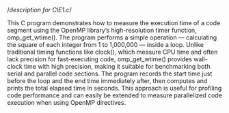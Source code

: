 /*description for CIE1.c*/

This C program demonstrates how to measure the execution time of a code segment using the OpenMP library’s high-resolution timer function, omp_get_wtime().
The program performs a simple operation — calculating the square of each integer from 1 to 1,000,000 — inside a loop.
Unlike traditional timing functions like clock(), which measure CPU time and often lack precision for fast-executing code, omp_get_wtime() provides wall-clock time with high precision, 
making it suitable for benchmarking both serial and parallel code sections.
The program records the start time just before the loop and the end time immediately after, then computes and prints the total elapsed time in seconds. This approach is useful for profiling code 
performance and can easily be extended to measure parallelized code execution when using OpenMP directives.
